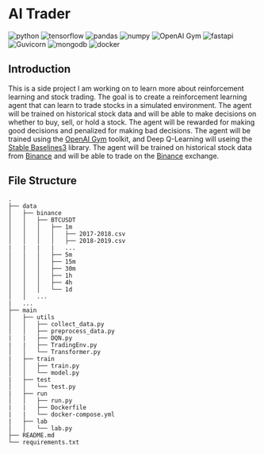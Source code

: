 <!--
 * @Author: hibana2077 hibana2077@gmaill.com
 * @Date: 2023-05-31 09:37:37
 * @LastEditors: hibana2077 hibana2077@gmaill.com
 * @LastEditTime: 2023-05-31 10:14:58
 * @FilePath: /AI_Trader/README.md
 * @Description: 这是默认设置,请设置`customMade`, 打开koroFileHeader查看配置 进行设置: https://github.com/OBKoro1/koro1FileHeader/wiki/%E9%85%8D%E7%BD%AE
-->
# AI Trader

![python](https://img.shields.io/badge/python-3.10-blue?style=plastic-square&logo=python)
![tensorflow](https://img.shields.io/badge/tensorflow-2.6.0-FF6F00?style=plastic-square&logo=tensorflow)
![pandas](https://img.shields.io/badge/pandas-1.3.3-150458?style=plastic-square&logo=pandas)
![numpy](https://img.shields.io/badge/numpy-1.21.2-013243?style=plastic-square&logo=numpy)
![OpenAI Gym](https://img.shields.io/badge/OpenAI%20Gym-0.21.0-0081A5?style=plastic-square&logo=openai)
![fastapi](https://img.shields.io/badge/fastapi-0.85.1-009688?style=plastic-square&logo=fastapi)
![Guvicorn](https://img.shields.io/badge/Guvicorn-0.19.0-499848?style=plastic-square&logo=Gunicorn)
![mongodb](https://img.shields.io/badge/mongodb-4.4.6-47A248?style=plastic-square&logo=mongodb)
![docker](https://img.shields.io/badge/docker-20.10.8-2496ED?style=plastic-square&logo=docker)


## Introduction

This is a side project I am working on to learn more about reinforcement learning and stock trading. The goal is to create a reinforcement learning agent that can learn to trade stocks in a simulated environment. The agent will be trained on historical stock data and will be able to make decisions on whether to buy, sell, or hold a stock. The agent will be rewarded for making good decisions and penalized for making bad decisions. The agent will be trained using the [OpenAI Gym](https://gym.openai.com/) toolkit, and Deep Q-Learning will useing the [Stable Baselines3](https://github.com/DLR-RM/stable-baselines3) library. The agent will be trained on historical stock data from [Binance](https://www.binance.com/en) and will be able to trade on the [Binance](https://www.binance.com/en) exchange.

## File Structure

```
.
├── data
│   ├── binance
│   │   ├── BTCUSDT
│   │   │   ├── 1m
│   │   │   │   ├── 2017-2018.csv
│   │   │   │   ├── 2018-2019.csv
|   |   |   |   ...
│   │   │   ├── 5m
│   │   │   ├── 15m
│   │   │   ├── 30m
│   │   │   ├── 1h
│   │   │   ├── 4h
│   │   │   └── 1d
│   │   ...
|   ...
├── main
│   ├── utils
│   │   ├── collect_data.py
│   │   ├── preprocess_data.py
|   |   ├── DQN.py
|   |   ├── TradingEnv.py
│   │   └── Transformer.py
|   ├── train
│   │   ├── train.py
│   │   └── model.py
|   ├── test
│   │   └── test.py
|   ├── run
│   │   ├── run.py
|   |   ├── Dockerfile
|   |   └── docker-compose.yml
|   ├── lab
│   │   └── lab.py
├── README.md
└── requirements.txt
```
